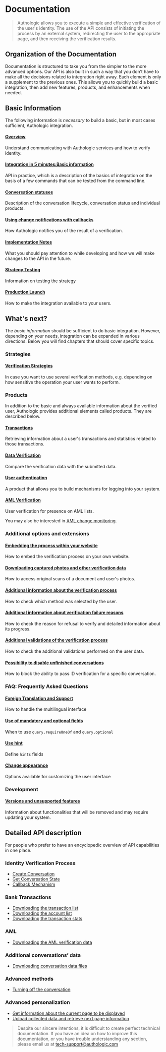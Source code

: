 # Documentation

<!-- theme: info -->
> Authologic allows you to execute a simple and effective verification of the user's identity. 
> The use of the API consists of initiating the process by an external system, redirecting the 
> user to the appropriate page, and then receiving the verification results.

## Organization of the Documentation
Documentation is structured to take you from the simpler to the more advanced options.
Our API is also built in such a way that you don’t have to make all the decisions related to integration right away. 
Each element is only a supplement to the previous ones. This allows you to quickly build a basic integration, then add 
new features, products, and enhancements when needed.

## Basic Information
The following information is *necessary* to build a basic, but in most cases sufficient, Authologic integration.

#### [Overview](overview.md) 
Understand communicating with Authologic services and how to verify identity.

#### [Integration in 5 minutes:Basic information](5minutesTutorial.md)
API in practice, which is a description of the basics of integration on the basis of a few commands that can be 
tested from the command line.

#### [Conversation statuses](statuses.md)
Description of the conversation lifecycle, conversation status and individual products.

#### [Using change notifications with callbacks](callback.md)
How Authologic notifies you of the result of a verification.

#### [Implementation Notes](implementation.md)
What you should pay attention to while developing and how we will make changes to the API in the future.

#### [Strategy Testing](testing.md)
Information on testing the strategy

#### [Production Launch](golive.md)
How to make the integration available to your users.

## What's next?
The _basic information_ should be sufficient to do basic integration. However, depending on your needs, 
integration can be expanded in various directions. Below you will find chapters that should cover specific topics.

### Strategies

#### [Verification Strategies](strategies.md) 
In case you want to use several verification methods, e.g. depending on how sensitive the operation your user wants to perform.

### Products
In addition to the basic and always available information about the verified user, Authologic provides additional elements 
called products. They are described below.

#### [Transactions](product-bankTransactions.md)
Retrieving information about a user's transactions and statistics related to those transactions.

#### [Data Verification](product-verify.md)
Compare the verification data with the submitted data.

#### [User authentication](product-auth.md) 
A product that allows you to build mechanisms for logging into your system.

#### [AML Verification](product-aml.md) 
User verification for presence on AML lists.

You may also be interested in [AML change monitoring](product-aml-subscription.md).

### Additional options and extensions

#### [Embedding the process within your website](websdk.md)
How to embed the verification process on your own website.

#### [Downloading captured photos and other verification data](addon-metadata.md) 
How to access original scans of a document and user's photos.

#### [Additional information about the verification process](addon-info.md)
How to check which method was selected by the user.

#### [Additional information about verification failure reasons](addon-errors.md)
How to check the reason for refusal to verify and detailed information about its progress.

#### [Additional validations of the verification process](addon-checks.md)
How to check the additional validations performed on the user data.

#### [Possibility to disable unfinished conversations](addon-expire.md)
How to block the ability to pass ID verification for a specific conversation.

### FAQ: Frequently Asked Questions

#### [Foreign Translation and Support](i18n.md)
How to handle the multilingual interface

#### [Use of mandatory and optional fields](addon-mandatoryAndOptionalQueries.md)
When to use `query.requireOneOf` and `query.optional`

#### [Use hint](addon-hints.md)
Define `hints` fields

#### [Change appearance](customLayout.md)
Options available for customizing the user interface

### Development

#### [Versions and unsupported features](deprecations.md)
Information about functionalities that will be removed and may require updating your system.

## Detailed API description
For people who prefer to have an encyclopedic overview of API capabilities in one place.

### Identity Verification Process

- [Create Conversation](api/POST_conversations.md)
- [Get Conversation State](api/GET_conversations_ID.md)
- [Callback Mechanism](api/callback.md)

### Bank Transactions

- [Downloading the transaction list](api/GET_conversations_ID_bankTransactions.md)
- [Downloading the account list](api/GET_conversations_ID_bankTransactions_accounts.md)
- [Downloading the transaction stats](api/GET_conversations_ID_bankTransactions_stats.md)

### AML

- [Downloading the AML verification data](api/GET_conversations_ID_aml.md)

### Additional conversations’ data

- [Downloading conversation data files](api/GET_conversations_ID_identity_metadata_media_ID.md)

### Advanced methods

- [Turning off the conversation](api/DELETE_conversations_ID.md)

### Advanced personalization

- [Get information about the current page to be displayed](api/GET_conversations_ID_page_current.md)
- [Upload collected data and retrieve next page information](api/POST_conversations_ID_page_ID.md)

<!-- theme: info -->
>
> Despite our sincere intentions, it is difficult to create perfect technical documentation.
> If you have an idea on how to improve this documentation, or you have trouble understanding any section,
> please email us at tech-support@authologic.com
